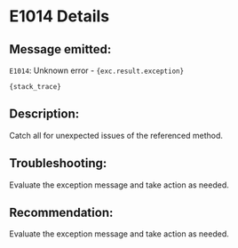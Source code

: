 # E1014 Details

## Message emitted:

`E1014`: Unknown error - `{exc.result.exception}`
```
{stack_trace}
```

## Description:

Catch all for unexpected issues of the referenced method.

## Troubleshooting:

Evaluate the exception message and take action as needed.

## Recommendation:

Evaluate the exception message and take action as needed.